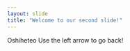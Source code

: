 ```yaml
---
layout: slide
title: "Welcome to our second slide!"
---
```

Oshiheteo
Use the left arrow to go back!
